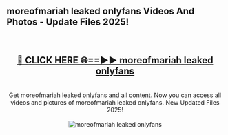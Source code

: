 <h2>moreofmariah leaked onlyfans Videos And Photos - Update Files 2025!</h2>
<br>
<div align="center">
<h2><a href="https://top-ai-tools.click/QrbHav" rel="nofollow">🔴 CLICK HERE 🌐==►► moreofmariah leaked onlyfans</a></h2>
<br>
Get moreofmariah leaked onlyfans and all content. Now you can access all videos and pictures of moreofmariah leaked onlyfans. New Updated Files 2025!
<br>
<br>
<a href="https://top-ai-tools.click/QrbHav" rel="nofollow" data-target="animated-image.originalLink"><img src="https://i.ibb.co.com/WyWwxjT/player-gif2.gif" alt="moreofmariah leaked onlyfans" style="max-width: 100%; display: inline-block;" data-target="animated-image.originalImage"></a>
</div>
<br>